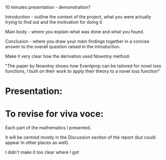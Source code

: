
10 minutes presentation -  demonstration? 


Introduction - outline the context of the project, what you were actually trying to find out
and the motivation for doing it

Main body -  where you explain what was done and what you found.

Conclusion - where you draw your main findings together in a concise answer to the overall question
raised in the introduction.

Make it very clear how the derivation used Nowotny method:

"The paper by Nowotny shows how Eventprop can be tailored for novel loss functions, I built on their work to apply their theory to a novel loss function"


# Presentation:












# To revise for viva voce:


Each part of the mathematics I presented.

It will be centred mostly in the Discussion section of the report (but could appear
in other places as well).

I didn't make it too clear where I got 